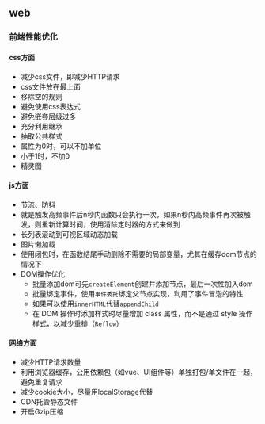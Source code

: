 ## web

### 前端性能优化

#### css方面

- 减少css文件，即减少HTTP请求
- css文件放在最上面
- 移除空的规则
- 避免使用css表达式
- 避免嵌套层级过多
- 充分利用继承
- 抽取公共样式
- 属性为0时，可以不加单位
- 小于1时，不加0
- 精灵图

#### js方面

- 节流、防抖
- 就是触发高频事件后n秒内函数只会执行一次，如果n秒内高频事件再次被触发，则重新计算时间，使用清除定时器的方式来做到
- 长列表滚动到可视区域动态加载
- 图片懒加载
- 使用闭包时，在函数结尾手动删除不需要的局部变量，尤其在缓存dom节点的情况下
- DOM操作优化
  - 批量添加dom可先`createElement`创建并添加节点，最后一次性加入dom
  - 批量绑定事件，使用`事件委托`绑定父节点实现，利用了事件冒泡的特性
  - 如果可以使用`innerHTML`代替`appendChild`
  - 在 DOM 操作时添加样式时尽量增加 class 属性，而不是通过 style 操作样式，以减少重排（`Reflow`）

#### 网络方面

- 减少HTTP请求数量
- 利用浏览器缓存，公用依赖包（如vue、UI组件等）单独打包/单文件在一起，避免重复请求
- 减少cookie大小，尽量用localStorage代替
- CDN托管静态文件
- 开启Gzip压缩











